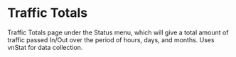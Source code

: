 # Traffic Totals

Traffic Totals page under the Status menu, which will give a total amount of traffic passed In/Out
over the period of hours, days, and months. Uses vnStat for data collection.
